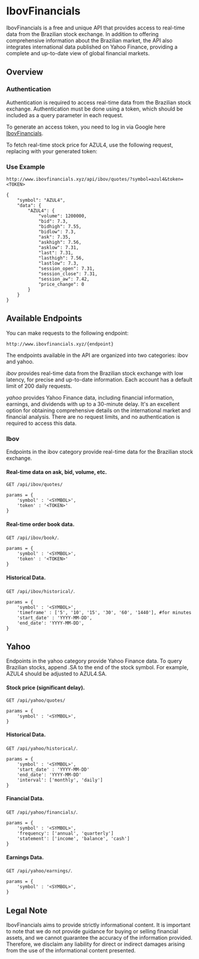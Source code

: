 # IbovFinancials

IbovFinancials is a free and unique API that provides access to real-time data from the Brazilian stock exchange. In addition to offering comprehensive information about the Brazilian market, the API also integrates international data published on Yahoo Finance, providing a complete and up-to-date view of global financial markets.

## Overview

### Authentication
Authentication is required to access real-time data from the Brazilian stock exchange. Authentication must be done using a token, which should be included as a query parameter in each request.

To generate an access token, you need to log in via Google here [IbovFinancials](http://www.ibovfinancials.com/login).

To fetch real-time stock price for AZUL4, use the following request, replacing <TOKEN> with your generated token:

### Use Example
```
http://www.ibovfinancials.xyz/api/ibov/quotes/?symbol=azul4&token=<TOKEN>
```
```
{
    "symbol": "AZUL4",
    "data": {
        "AZUL4": {
            "volume": 1200000,
            "bid": 7.3,
            "bidhigh": 7.55,
            "bidlow": 7.3,
            "ask": 7.35,
            "askhigh": 7.56,
            "asklow": 7.31,
            "last": 7.31,
            "lasthigh": 7.56,
            "lastlow": 7.3,
            "session_open": 7.31,
            "session_close": 7.31,
            "session_aw": 7.42,
            "price_change": 0
        }
    }
}
```

## Available Endpoints
You can make requests to the following endpoint:

```
http://www.ibovfinancials.xyz/{endpoint}
```
The endpoints available in the API are organized into two categories: ibov and yahoo.

*ibov* provides real-time data from the Brazilian stock exchange with low latency, for precise and up-to-date information. Each account has a default limit of 200 daily requests.

*yahoo* provides Yahoo Finance data, including financial information, earnings, and dividends with up to a 30-minute delay. It's an excellent option for obtaining comprehensive details on the international market and financial analysis. There are no request limits, and no authentication is required to access this data.

### Ibov

Endpoints in the ibov category provide real-time data for the Brazilian stock exchange.

#### Real-time data on ask, bid, volume, etc.
`GET /api/ibov/quotes/`
```
params = { 
    'symbol' : '<SYMBOL>',
    'token' : '<TOKEN>'
}
```
#### Real-time order book data.
`GET /api/ibov/book/`.
```
params = { 
    'symbol' : '<SYMBOL>',
    'token' : '<TOKEN>'
}
```
#### Historical Data.
`GET /api/ibov/historical/`.
```
params = { 
    'symbol' : '<SYMBOL>',
    'timeframe' : ['5', '10', '15', '30', '60', '1440'], #for minutes
    'start_date' : 'YYYY-MM-DD',
    'end_date': 'YYYY-MM-DD',
}
```

## Yahoo

Endpoints in the yahoo category provide Yahoo Finance data. To query Brazilian stocks, append .SA to the end of the stock symbol. For example, AZUL4 should be adjusted to AZUL4.SA.

#### Stock price (significant delay).
`GET /api/yahoo/quotes/`
```
params = { 
    'symbol' : '<SYMBOL>',
}
```

#### Historical Data.
`GET /api/yahoo/historical/`.
```
params = { 
    'symbol' : '<SYMBOL>',
    'start_date' : 'YYYY-MM-DD'
    'end_date': 'YYYY-MM-DD'
    'interval': ['monthly', 'daily']
}
```

#### Financial Data.
`GET /api/yahoo/financials/`.
```
params = { 
    'symbol' : '<SYMBOL>',
    'frequency': ['annual', 'quarterly']
    'statement': ['income', 'balance', 'cash']
}
```

#### Earnings Data.
`GET /api/yahoo/earnings/`.
```
params = { 
    'symbol' : '<SYMBOL>',
}
```

## Legal Note
IbovFinancials aims to provide strictly informational content. It is important to note that we do not provide guidance for buying or selling financial assets, and we cannot guarantee the accuracy of the information provided. Therefore, we disclaim any liability for direct or indirect damages arising from the use of the informational content presented.
